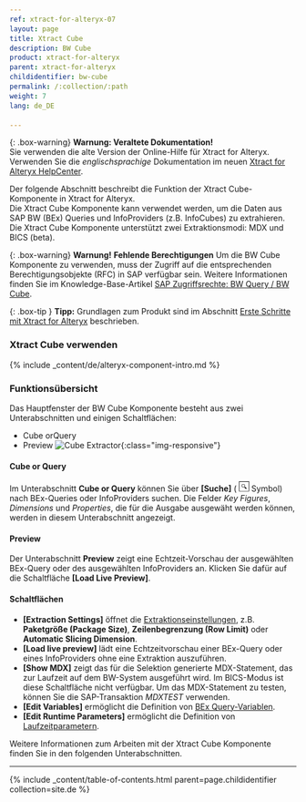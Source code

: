 ```yaml
---
ref: xtract-for-alteryx-07
layout: page
title: Xtract Cube
description: BW Cube
product: xtract-for-alteryx
parent: xtract-for-alteryx
childidentifier: bw-cube
permalink: /:collection/:path
weight: 7
lang: de_DE

---
```


{: .box-warning}
**Warnung: Veraltete Dokumentation!** <br>
Sie verwenden die alte Version der Online-Hilfe für Xtract for Alteryx.<br>
Verwenden Sie die *englischsprachige* Dokumentation im neuen [Xtract for Alteryx HelpCenter](https://helpcenter.theobald-software.com/xtract-for-alteryx/documentation/introduction/).

Der folgende Abschnitt beschreibt die Funktion der Xtract Cube-Komponente in Xtract for Alteryx. <br>
Die Xtract Cube Komponente kann verwendet werden, um die Daten aus SAP BW (BEx) Queries und InfoProviders (z.B. InfoCubes) zu extrahieren. 
Die Xtract Cube Komponente unterstützt zwei Extraktionsmodi: MDX und BICS (beta).

{: .box-warning}
**Warnung!** **Fehlende Berechtigungen**
Um die BW Cube Komponente zu verwenden, muss der Zugriff auf die entsprechenden Berechtigungsobjekte (RFC) in SAP verfügbar sein. 
Weitere Informationen finden Sie im Knowledge-Base-Artikel [SAP Zugriffsrechte: BW Query / BW Cube](https://kb.theobald-software.com/sap/authority-objects-sap-user-rights#bw-query--bw-cube).


{: .box-tip }
**Tipp:** Grundlagen zum Produkt sind im Abschnitt [Erste Schritte mit Xtract for Alteryx](./erste-schritte) beschrieben.

### Xtract Cube verwenden
{% include _content/de/alteryx-component-intro.md %}


### Funktionsübersicht
Das Hauptfenster der BW Cube Komponente besteht aus zwei Unterabschnitten und einigen  Schaltflächen:

- Cube orQuery
- Preview
![Cube Extractor](/img/content/xfa/xfa-cube-query-overview.png){:class="img-responsive"}

#### Cube or Query
Im Unterabschnitt **Cube or Query** können Sie über **[Suche]** ( ![magnifying-glass](/img/content/icons/magnifying-glass.png) Symbol) nach BEx-Queries oder InfoProviders suchen.
Die Felder *Key Figures*, *Dimensions* und *Properties*, die für die Ausgabe ausgewäht werden können, werden in diesem Unterabschnitt angezeigt. 


#### Preview
Der Unterabschnitt **Preview** zeigt eine Echtzeit-Vorschau der ausgewählten BEx-Query oder des ausgewählten InfoProviders an. Klicken Sie dafür auf die Schaltfläche **[Load Live Preview]**.

#### Schaltflächen
- **[Extraction Settings]** öffnet die [Extraktionseinstellungen](./bw-cube/infocube-extraktionseinstellungen), z.B. **Paketgröße (Package Size)**, **Zeilenbegrenzung (Row Limit)** oder **Automatic Slicing Dimension**. <br>
- **[Load live preview]** lädt eine Echtzeitvorschau einer BEx-Query oder eines InfoProviders ohne eine Extraktion auszuführen.
- **[Show MDX]** zeigt das für die Selektion generierte MDX-Statement, das zur Laufzeit auf dem BW-System ausgeführt wird. Im BICS-Modus ist diese Schaltfläche nicht verfügbar. Um das MDX-Statement zu testen, können Sie die SAP-Transaktion *MDXTEST* verwenden.
- **[Edit Variables]** ermöglicht die Definition von [BEx Query-Variablen](./bw-cube/variablen). 
- **[Edit Runtime Parameters]** ermöglicht die Definition von [Laufzeitparametern](./bw-cube/edit-runtime-parameters). 

Weitere Informationen zum Arbeiten mit der Xtract Cube Komponente finden Sie in den folgenden Unterabschnitten.

---

{% include _content/table-of-contents.html parent=page.childidentifier collection=site.de %}